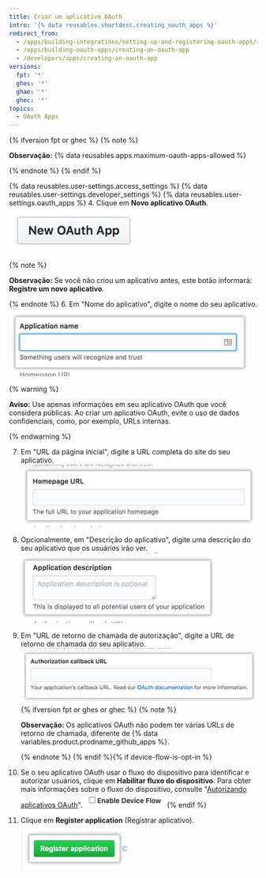 ```yaml
---
title: Criar um aplicativo OAuth
intro: '{% data reusables.shortdesc.creating_oauth_apps %}'
redirect_from:
  - /apps/building-integrations/setting-up-and-registering-oauth-apps/registering-oauth-apps
  - /apps/building-oauth-apps/creating-an-oauth-app
  - /developers/apps/creating-an-oauth-app
versions:
  fpt: '*'
  ghes: '*'
  ghae: '*'
  ghec: '*'
topics:
  - OAuth Apps
---
```


{% ifversion fpt or ghec %}
{% note %}

  **Observação:** {% data reusables.apps.maximum-oauth-apps-allowed %}

{% endnote %}
{% endif %}

{% data reusables.user-settings.access_settings %}
{% data reusables.user-settings.developer_settings %}
{% data reusables.user-settings.oauth_apps %}
4. Clique em **Novo aplicativo OAuth**. ![Botão para criar um novo aplicativo OAuth](/assets/images/oauth-apps/oauth_apps_new_app.png)

  {% note %}

  **Observação:** Se você não criou um aplicativo antes, este botão informará: **Registre um novo aplicativo**.

  {% endnote %}
6. Em "Nome do aplicativo", digite o nome do seu aplicativo. ![Campo para o nome do seu aplicativo](/assets/images/oauth-apps/oauth_apps_application_name.png)

  {% warning %}

  **Aviso:**  Use apenas informações em seu aplicativo OAuth que você considera públicas. Ao criar um aplicativo OAuth, evite o uso de dados confidenciais, como, por exemplo, URLs internas.

  {% endwarning %}

7. Em "URL da página inicial", digite a URL completa do site do seu aplicativo. ![Campo para a URL da página inicial de seu aplicativo](/assets/images/oauth-apps/oauth_apps_homepage_url.png)
8. Opcionalmente, em "Descrição do aplicativo", digite uma descrição do seu aplicativo que os usuários irão ver. ![Campo para uma descrição do seu aplicativo](/assets/images/oauth-apps/oauth_apps_application_description.png)
9. Em "URL de retorno de chamada de autorização", digite a URL de retorno de chamada do seu aplicativo. ![Campo para a URL de retorno de chamada de autorização do seu aplicativo](/assets/images/oauth-apps/oauth_apps_authorization_callback_url.png)
{% ifversion fpt or ghes or ghec %}
   {% note %}

   **Observação:** Os aplicativos OAuth não podem ter várias URLs de retorno de chamada, diferente de {% data variables.product.prodname_github_apps %}.

   {% endnote %}
{% endif %}{% if device-flow-is-opt-in %}
1. Se o seu aplicativo OAuth usar o fluxo do dispositivo para identificar e autorizar usuários, clique em **Habilitar fluxo do dispositivo**. Para obter mais informações sobre o fluxo do dispositivo, consulte "[Autorizando aplicativos OAuth](/developers/apps/building-oauth-apps/authorizing-oauth-apps#device-flow)". ![Screenshot showing field for enabling device flow](/assets/images/oauth-apps/enable-device-flow.png){% endif %}
2.  Clique em **Register application** (Registrar aplicativo). ![Botão para registrar um aplicativo](/assets/images/oauth-apps/oauth_apps_register_application.png)
